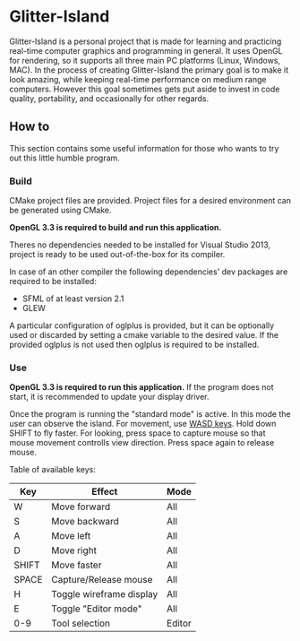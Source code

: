 
Glitter-Island
==============

Glitter-Island is a personal project that is made for learning and practicing
real-time computer graphics and programming in general. It uses OpenGL for rendering, 
so it supports all three main PC platforms (Linux, Windows, MAC). In the process of 
creating Glitter-Island the primary goal is to make it look amazing, while 
keeping real-time performance on medium range computers. However this goal 
sometimes gets put aside to invest in code quality, portability, and 
occasionally for other regards.

## How to

This section contains some useful information for those who wants to 
try out this little humble program.

### Build

CMake project files are provided. Project files for a desired environment 
can be generated using CMake.

**OpenGL 3.3 is required to build and run this application.**

Theres no dependencies needed to be installed for Visual Studio 2013, project is 
ready to be used out-of-the-box for its compiler.

In case of an other compiler the following dependencies' dev packages are required to be installed:
- SFML of at least version 2.1
- GLEW

A particular configuration of oglplus is provided, but it can be optionally used or 
discarded by setting a cmake variable to the desired value. If the provided oglplus 
is not used then oglplus is required to be installed.

### Use

**OpenGL 3.3 is required to run this application.** If the program does not start, 
it is recommended to update your display driver.

Once the program is running the "standard mode" is active. In this mode the user can 
observe the island. For movement, use [WASD keys](https://en.wikipedia.org/wiki/Arrow_keys#WASD_keys). 
Hold down SHIFT to fly faster. For looking, press space to capture mouse so that mouse movement 
controlls view direction. Press space again to release mouse. 

Table of available keys:

| Key   | Effect                        | Mode   |
|-------|-------------------------------|--------|
| W     | Move forward                  | All    |
| S     | Move backward                 | All    |
| A     | Move left                     | All    |
| D     | Move right                    | All    |
| SHIFT | Move faster                   | All    |
| SPACE | Capture/Release mouse         | All    |
| H     | Toggle wireframe display      | All    |
| E     | Toggle "Editor mode"          | All    |
| 0-9   | Tool selection                | Editor |
